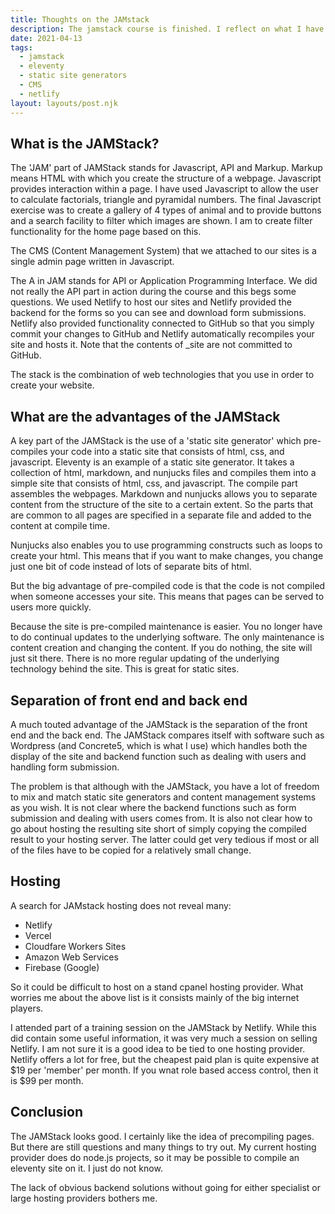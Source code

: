 ```yaml
---
title: Thoughts on the JAMstack
description: The jamstack course is finished. I reflect on what I have learnt and the questions I still have and what I still need to find out.
date: 2021-04-13
tags:
  - jamstack
  - eleventy
  - static site generators
  - CMS
  - netlify
layout: layouts/post.njk
---
```


## What is the JAMStack?
The 'JAM' part of JAMStack stands for Javascript, API and Markup. Markup means HTML with which you create the structure of a webpage. Javascript provides interaction within a page. I have used Javascript to allow the user to calculate factorials, triangle and pyramidal numbers. The final Javascript exercise was to create a gallery of 4 types of animal and to provide buttons and a search facility to filter which images are shown. I am to create filter functionality for the home page based on this.

The CMS (Content Management System) that we attached to our sites is a single admin page written in Javascript.

The A in JAM stands for API or Application Programming Interface. We did not really the API part in action during the course and this begs some questions. We used Netlify to host our sites and Netlify provided the backend for the forms so you can see and download form submissions. Netlify also provided functionality connected to GitHub so that you simply commit your changes to GitHub and Netlify automatically recompiles your site and hosts it. Note that the contents of _site are not committed to GitHub.

The stack is the combination of web technologies that you use in order to create your website. 

## What are the advantages of the JAMStack
A key part of the JAMStack is the use of a 'static site generator' which pre-compiles your code into a static site that consists of html, css, and javascript. Eleventy is an example of a static site generator. It takes a collection of html, markdown, and nunjucks files and compiles them into a simple site that consists of html, css, and javascript. The compile part assembles the webpages. Markdown and nunjucks allows you to separate content from the structure of the site to a certain extent. So the parts that are common to all pages are specified in a separate file and added to the content at compile time.

Nunjucks also enables you to use programming constructs such as loops to create your html. This means that if you want to make changes, you change just one bit of code instead of lots of separate bits of html. 

But the big advantage of pre-compiled code is that the code is not compiled when someone accesses your site. This means that pages can be served to users more quickly.

Because the site is pre-compiled maintenance is easier. You no longer have to do continual updates to the underlying software. The only maintenance is content creation and changing the content. If you do nothing, the site will just sit there. There is no more regular updating of the underlying technology behind the site. This is great for static sites.

## Separation of front end and back end
A much touted advantage of the JAMStack is the separation of the front end and the back end. The JAMStack compares itself with software such as Wordpress (and Concrete5, which is what I use) which handles both the display of the site and backend function such as dealing with users and handling form submission.

The problem is that although with the JAMStack, you have a lot of freedom to mix and match static site generators and content management systems as you wish. It is not clear where the backend functions such as form submission and dealing with users comes from. It is also not clear how to go about hosting the resulting site short of simply copying the compiled result to your hosting server. The latter could get very tedious if most or all of the files have to be copied for a relatively small change.

## Hosting
A search for JAMstack hosting does not reveal many:
- Netlify
- Vercel
- Cloudfare Workers Sites
- Amazon Web Services
- Firebase (Google)

So it could be difficult to host on a stand cpanel hosting provider. What worries me about the above list is it consists mainly of the big internet players. 

I attended part of a training session on the JAMStack by Netlify. While this did contain some useful information, it was very much a session on selling Netlify. I am not sure it is a good idea to be tied to one hosting provider. Netlify offers a lot for free, but the cheapest paid plan is quite expensive at $19 per 'member' per month. If you wnat role based access control, then it is $99 per month.

## Conclusion
The JAMStack looks good. I certainly like the idea of precompiling pages. But there are still questions and many things to try out. My current hosting provider does do node.js projects, so it may be possible to compile an eleventy site on it. I just do not know.

The lack of obvious backend solutions without going for either specialist or large hosting providers bothers me.


